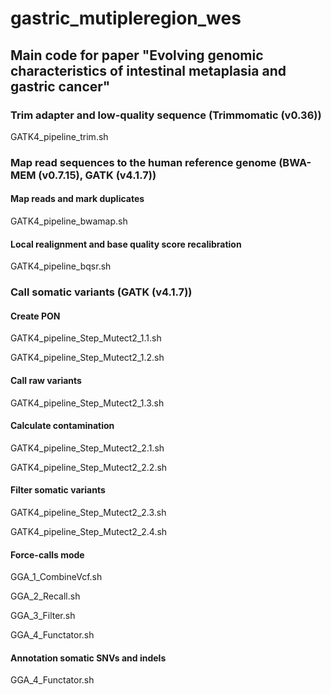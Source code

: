 # gastric_mutipleregion_wes

## Main code for paper "Evolving genomic characteristics of intestinal metaplasia and gastric cancer"

### Trim adapter and low-quality sequence (Trimmomatic (v0.36))

GATK4_pipeline_trim.sh

### Map read sequences to the human reference genome (BWA-MEM (v0.7.15), GATK (v4.1.7))

#### Map reads and mark duplicates 

GATK4_pipeline_bwamap.sh

#### Local realignment and base quality score recalibration

GATK4_pipeline_bqsr.sh

### Call somatic variants (GATK (v4.1.7))

#### Create PON

GATK4_pipeline_Step_Mutect2_1.1.sh 

GATK4_pipeline_Step_Mutect2_1.2.sh

#### Call raw variants

GATK4_pipeline_Step_Mutect2_1.3.sh

#### Calculate contamination

GATK4_pipeline_Step_Mutect2_2.1.sh

GATK4_pipeline_Step_Mutect2_2.2.sh

#### Filter somatic variants

GATK4_pipeline_Step_Mutect2_2.3.sh

GATK4_pipeline_Step_Mutect2_2.4.sh

#### Force-calls mode

GGA_1_CombineVcf.sh

GGA_2_Recall.sh

GGA_3_Filter.sh

GGA_4_Functator.sh

#### Annotation somatic SNVs and indels

GGA_4_Functator.sh
